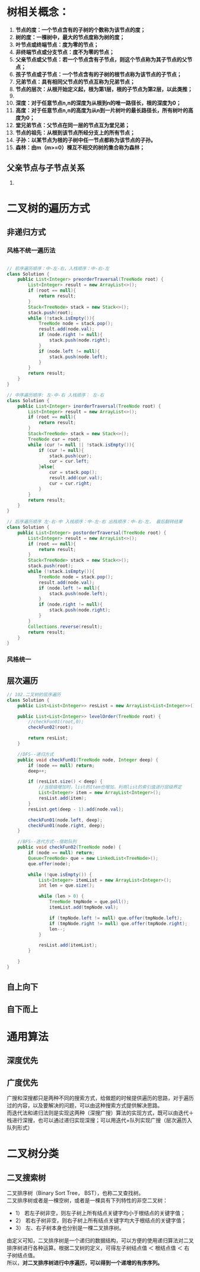 <a name="GsKTc"></a>
# 树相关概念：
1. **节点的度：一个节点含有的子树的个数称为该节点的度；**
2. **树的度：一棵树中，最大的节点度称为树的度；**
3. **叶节点或终端节点：度为零的节点；**
4. **非终端节点或分支节点：度不为零的节点；**
5. **父亲节点或父节点：若一个节点含有子节点，则这个节点称为其子节点的父节点；**
6. **孩子节点或子节点：一个节点含有的子树的根节点称为该节点的子节点；**
7. **兄弟节点：具有相同父节点的节点互称为兄弟节点；**
8. **节点的层次：从根开始定义起，根为第1层，根的子节点为第2层，以此类推；**
9. <br />
10. **深度：对于任意节点n,n的深度为从根到n的唯一路径长，根的深度为0；**
11. **高度：对于任意节点n,n的高度为从n到一片树叶的最长路径长，所有树叶的高度为0；**
12. **堂兄弟节点：父节点在同一层的节点互为堂兄弟；**
13. **节点的祖先：从根到该节点所经分支上的所有节点；**
14. **子孙：以某节点为根的子树中任一节点都称为该节点的子孙。**
15. **森林：由m（m>=0）棵互不相交的树的集合称为森林；**
<a name="zHyHJ"></a>
## 父亲节点与子节点关系

1. <br />
<a name="d0S30"></a>
# 二叉树的遍历方式
<a name="yJvoQ"></a>
## 非递归方式
<a name="oTzGc"></a>
### 风格不统一遍历法
```java

// 前序遍历顺序：中-左-右，入栈顺序：中-右-左
class Solution {
    public List<Integer> preorderTraversal(TreeNode root) {
        List<Integer> result = new ArrayList<>();
        if (root == null){
            return result;
        }
        Stack<TreeNode> stack = new Stack<>();
        stack.push(root);
        while (!stack.isEmpty()){
            TreeNode node = stack.pop();
            result.add(node.val);
            if (node.right != null){
                stack.push(node.right);
            }
            if (node.left != null){
                stack.push(node.left);
            }
        }
        return result;
    }
}

// 中序遍历顺序: 左-中-右 入栈顺序： 左-右
class Solution {
    public List<Integer> inorderTraversal(TreeNode root) {
        List<Integer> result = new ArrayList<>();
        if (root == null){
            return result;
        }
        Stack<TreeNode> stack = new Stack<>();
        TreeNode cur = root;
        while (cur != null || !stack.isEmpty()){
            if (cur != null){
                stack.push(cur);
                cur = cur.left;
            }else{
                cur = stack.pop();
                result.add(cur.val);
                cur = cur.right;
            }
        }
        return result;
    }
}

// 后序遍历顺序 左-右-中 入栈顺序：中-左-右 出栈顺序：中-右-左， 最后翻转结果
class Solution {
    public List<Integer> postorderTraversal(TreeNode root) {
        List<Integer> result = new ArrayList<>();
        if (root == null){
            return result;
        }
        Stack<TreeNode> stack = new Stack<>();
        stack.push(root);
        while (!stack.isEmpty()){
            TreeNode node = stack.pop();
            result.add(node.val);
            if (node.left != null){
                stack.push(node.left);
            }
            if (node.right != null){
                stack.push(node.right);
            }
        }
        Collections.reverse(result);
        return result;
    }
}
```
<a name="pGceP"></a>
### 风格统一
<a name="XzCs7"></a>
## 层次遍历
```java
// 102.二叉树的层序遍历
class Solution {
    public List<List<Integer>> resList = new ArrayList<List<Integer>>();

    public List<List<Integer>> levelOrder(TreeNode root) {
        //checkFun01(root,0);
        checkFun02(root);

        return resList;
    }

    //DFS--递归方式
    public void checkFun01(TreeNode node, Integer deep) {
        if (node == null) return;
        deep++;

        if (resList.size() < deep) {
            //当层级增加时，list的Item也增加，利用list的索引值进行层级界定
            List<Integer> item = new ArrayList<Integer>();
            resList.add(item);
        }
        resList.get(deep - 1).add(node.val);

        checkFun01(node.left, deep);
        checkFun01(node.right, deep);
    }

    //BFS--迭代方式--借助队列
    public void checkFun02(TreeNode node) {
        if (node == null) return;
        Queue<TreeNode> que = new LinkedList<TreeNode>();
        que.offer(node);

        while (!que.isEmpty()) {
            List<Integer> itemList = new ArrayList<Integer>();
            int len = que.size();

            while (len > 0) {
                TreeNode tmpNode = que.poll();
                itemList.add(tmpNode.val);

                if (tmpNode.left != null) que.offer(tmpNode.left);
                if (tmpNode.right != null) que.offer(tmpNode.right);
                len--;
            }

            resList.add(itemList);
        }

    }
}
```
<a name="oDNLu"></a>
## 自上向下
<a name="Hs38Q"></a>
## 自下而上
<a name="C4qPS"></a>
# 通用算法
<a name="XnEPZ"></a>
## 深度优先
<a name="QFArR"></a>
## 广度优先
广搜和深搜都只是两种不同的搜索方式，给做题的时候提供遍历的思路，对于遍历过的内容，以及要解决的问题，可以由这种搜索方式提供解决思路。<br />而迭代法和递归法则是实现这两种（深搜广搜）算法的实现方式，既可以由迭代＋栈进行深搜，也可以通过递归实现深搜；可以用迭代+队列实现广搜（层次遍历入队列形式）
<a name="n2AmI"></a>
# 二叉树分类
<a name="usuLg"></a>
## 二叉搜索树
二叉排序树（Binary Sort Tree， BST），也称二叉查找树。<br />二叉排序树或者是一棵空树，或者是一棵具有下列特性的非空二叉树：

- 1） 若左子树非空，则左子树上所有结点关键字均小于根结点的关键字值；
- 2） 若右子树非空，则右子树上所有结点关键字均大于根结点的关键字值；
- 3） 左、右子树本身也分别是一棵二叉排序树。

由定义可知，二叉排序树是一个递归的数据结构，可以方便的使用递归算法对二叉排序树进行各种运算。根据二叉树的定义，可得左子树结点值 ＜ 根结点值 ＜ 右子树结点值。<br />所以，**对二叉排序树进行中序遍历，可以得到一个递增的有序序列。**

